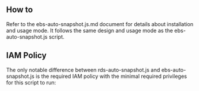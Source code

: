 ## How to

Refer to the ebs-auto-snapshot.js.md document for details about installation and usage mode. It follows the same design and usage mode as the ebs-auto-snapshot.js script.

## IAM Policy

The only notable difference between rds-auto-snapshot.js and ebs-auto-snapshot.js is the required IAM policy with the minimal required privileges for this script to run:
<pre>

</pre>

